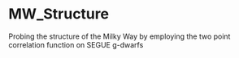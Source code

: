 # MW_Structure
Probing the structure of the Milky Way by employing the two point correlation function on SEGUE g-dwarfs
